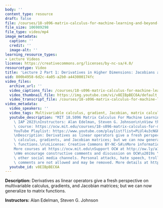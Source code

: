 ```yaml
---
body: ''
content_type: resource
draft: false
file: /courses/18-s096-matrix-calculus-for-machine-learning-and-beyond-january-iap-2023/courses/matrix-calculus-for-machine-learning-and-beyond-iap-2023/ocw_18s096_lecture02-part1_2023jan20_360p_16_9.mp4
file_size: 106989298
file_type: video/mp4
image_metadata:
  caption: ''
  credit: ''
  image-alt: ''
learning_resource_types:
- Lecture Videos
license: https://creativecommons.org/licenses/by-nc-sa/4.0/
resourcetype: Video
title: 'Lecture 2 Part 1: Derivatives in Higher Dimensions: Jacobians and Matrix Functions'
uid: 800b4958-6d2c-4a05-a2b0-a443000174fc
video_files:
  archive_url: ''
  video_captions_file: /courses/18-s096-matrix-calculus-for-machine-learning-and-beyond-january-iap-2023/1Oqqwvuk1erjzkpYPF-Xvh94Jw2Xz1fQC_transcript.webvtt
  video_thumbnail_file: https://img.youtube.com/vi/v8EIBpBEC6A/default.jpg
  video_transcript_file: /courses/18-s096-matrix-calculus-for-machine-learning-and-beyond-january-iap-2023/1Oqqwvuk1erjzkpYPF-Xvh94Jw2Xz1fQC_transcript.pdf
video_metadata:
  video_speakers: ''
  video_tags: Multivariable calculus, gradient, Jacobian, matrix calculus
  youtube_description: "MIT 18.S096 Matrix Calculus For Machine Learning And Beyond,\
    \ IAP 2023\nInstructors: Alan Edelman, Steven G. Johnson\n\nView the complete\
    \ course: https://ocw.mit.edu/courses/18-s096-matrix-calculus-for-machine-learning-and-beyond-january-iap-2023/\n\
    YouTube Playlist: https://www.youtube.com/playlist?list=PLUl4u3cNGP62EaLLH92E_VCN4izBKK6OE\n\
    \nDescription: Derivatives as linear operators give a fresh perspective on multivariable\
    \ calculus, gradients, and Jacobian matrices; but we can now generalize to matrix\
    \ functions.\n\nLicense: Creative Commons BY-NC-SA\nMore information at https://ocw.mit.edu/terms\n\
    More courses at https://ocw.mit.edu\nSupport OCW at http://ow.ly/a1If50zVRlQ\n\
    \nWe encourage constructive comments and discussion on OCW\u2019s YouTube and\
    \ other social media channels. Personal attacks, hate speech, trolling, and inappropriate\
    \ comments are not allowed and may be removed. More details at https://ocw.mit.edu/comments.\n"
  youtube_id: v8EIBpBEC6A
---
```

**Description:** Derivatives as linear operators give a fresh perspective on multivariable calculus, gradients, and Jacobian matrices; but we can now generalize to matrix functions.

**Instructors:** Alan Edelman, Steven G. Johnson